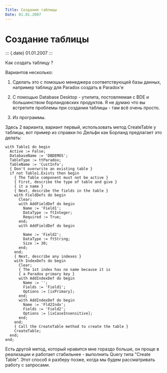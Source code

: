 ```yaml
---
Title: Создание таблицы
Date: 01.01.2007
---
```



Создание таблицы
================

::: {.date}
01.01.2007
:::

Как создать таблицу ?

Вариантов несколько:

1) Сделать это с помошью менеджера соответствующей базы данных, например
таблицу для Paradox создать в Paradox\'e

2) С помощью Database Desktop - утилита, постовляемая с BDE и
большинством борландовских продуктов. Я не думаю что вы встретите
проблемы при создании таблицы - там всё очень просто.

3) Из программы.

Здесь 2 варианта, вариант первый, использовать метод CreateTable у
таблицы, вот пример из справки по Дельфи как Борланд предлагает это
делать:

    with Table1 do begin
      Active := False;  
      DatabaseName := 'DBDEMOS';
      TableType := ttParadox;
      TableName := 'CustInfo';
      { Don't overwrite an existing table }
      if not Table1.Exists then begin
        { The Table component must not be active }
        { First, describe the type of table and give }
        { it a name }
        { Next, describe the fields in the table }
        with FieldDefs do begin
          Clear;
          with AddFieldDef do begin
            Name := 'Field1';
            DataType := ftInteger;
            Required := True;
          end;
          with AddFieldDef do begin
     
            Name := 'Field2';
            DataType := ftString;
            Size := 30;
          end;
        end;
        { Next, describe any indexes }
        with IndexDefs do begin
          Clear;
          { The 1st index has no name because it is
          { a Paradox primary key }
          with AddIndexDef do begin
            Name := '';
            Fields := 'Field1';
            Options := [ixPrimary];
          end;
          with AddIndexDef do begin
            Name := 'Fld2Indx';
            Fields := 'Field2';
            Options := [ixCaseInsensitive];
          end;
        end;
        { Call the CreateTable method to create the table }
        CreateTable;
      end;
    end;

Есть другой метод, который нравится мне гораздо больше, он проще в
реализации и работает стабильнее - выполнить Query типа "Create
Table". Этот способ я разберу позже, когда мы будем рассматривать
работу с запросами.
